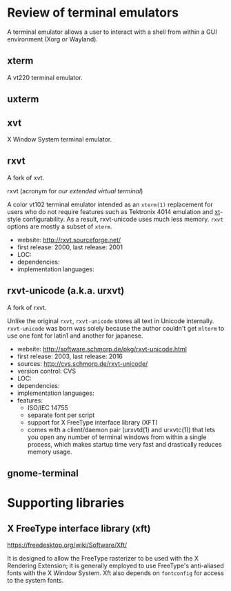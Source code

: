# Review of terminal emulators

A terminal emulator allows a user to interact with a shell from within a GUI environment (Xorg or Wayland).

## xterm

A vt220 terminal emulator.

## uxterm

## xvt

X Window System terminal emulator.

## rxvt

A fork of xvt.

rxvt (acronym for *our extended virtual terminal*)

A color vt102 terminal emulator intended as an `xterm(1)` replacement for users who do not require features such as Tektronix 4014 emulation and [xt](https://en.wikipedia.org/wiki/X_Toolkit_Intrinsics)-style configurability. As a result, rxvt-unicode uses much less memory. `rxvt` options are mostly a subset of `xterm`.

- website: http://rxvt.sourceforge.net/
- first release: 2000, last release: 2001
- LOC: 
- dependencies:
- implementation languages:

## rxvt-unicode (a.k.a. urxvt)

A fork of rxvt.

Unlike the original `rxvt`, `rxvt-unicode` stores all text in Unicode internally. `rxvt-unicode` was born was solely because the author couldn't get `mlterm` to use one font for latin1 and another for japanese. 

- website: http://software.schmorp.de/pkg/rxvt-unicode.html
- first release: 2003, last release: 2016
- sources: http://cvs.schmorp.de/rxvt-unicode/
- version control: CVS
- LOC: 
- dependencies:
- implementation languages:
- features:
  + ISO/IEC 14755
  + separate font per script
  + support for X FreeType interface library (XFT)
  + comes with a client/daemon pair (urxvtd(1) and urxvtc(1)) that lets you open any number of terminal windows from within a single process, which makes startup time very fast and drastically reduces memory usage.

## gnome-terminal

# Supporting libraries

## X FreeType interface library (xft)

https://freedesktop.org/wiki/Software/Xft/

It is designed to allow the FreeType rasterizer to be used with the X Rendering Extension; it is generally employed to use FreeType's anti-aliased fonts with the X Window System. Xft also depends on `fontconfig` for access to the system fonts.





